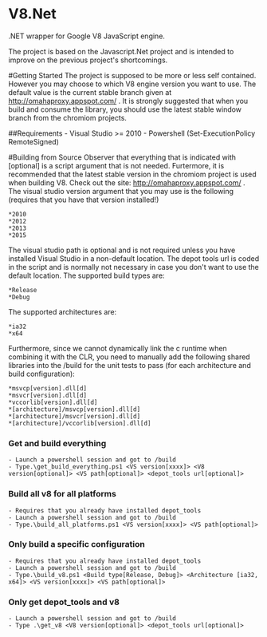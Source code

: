 # V8.Net
.NET wrapper for Google V8 JavaScript engine.

The project is based on the Javascript.Net project and is intended to improve on the previous project's shortcomings.

#Getting Started
The project is supposed to be more or less self contained. However you may choose to which V8 engine version you want to use. The default value is the current stable branch given at http://omahaproxy.appspot.com/ .
It is strongly suggested that when you build and consume the library, you should use the latest stable window branch from the chromiom projects.

##Requirements
	- Visual Studio >= 2010
	- Powershell (Set-ExecutionPolicy RemoteSigned)

#Building from Source
Observer that everything that is indicated with [optional] is a script argument that is not needed. Furtermore, it is recommended that the latest stable version in the chromiom project is used
when building V8. Check out the site: http://omahaproxy.appspot.com/ .
The visual studio version argument that you may use is the following (requires that you have that version installed!)

	*2010
	*2012
	*2013
	*2015
	
The visual studio path is optional and is not required unless you have installed Visual Studio in a non-default location.
The depot tools url is coded in the script and is normally not necessary in case you don't want to use the default location.
The supported build types are:

	*Release
	*Debug
	
The supported architectures are:

	*ia32
	*x64

Furthermore, since we cannot dynamically link the c runtime when combining it with the CLR, you need to manually add the following shared libraries into
the /build for the unit tests to pass (for each architecture and build configuration):

	*msvcp[version].dll[d]
	*msvcr[version].dll[d]
	*vccorlib[version].dll[d]
	*[architecture]/msvcp[version].dll[d]
	*[architecture]/msvcr[version].dll[d]
	*[architecture]/vccorlib[version].dll[d]
	

### Get and build everything

	- Launch a powershell session and got to /build
	- Type.\get_build_everything.ps1 <VS version[xxxx]> <V8 version[optional]> <VS path[optional]> <depot_tools url[optional]>
	
### Build all v8 for all platforms

	- Requires that you already have installed depot_tools
	- Launch a powershell session and got to /build
	- Type.\build_all_platforms.ps1 <VS version[xxxx]> <VS path[optional]>
	
### Only build a specific configuration

	- Requires that you already have installed depot_tools
	- Launch a powershell session and got to /build
	- Type.\build_v8.ps1 <Build type[Release, Debug]> <Architecture [ia32, x64]> <VS version[xxxx]> <VS path[optional]>
	
### Only get depot_tools and v8

	- Launch a powershell session and got to /build
	- Type .\get_v8 <V8 version[optional]> <depot_tools url[optional]>
